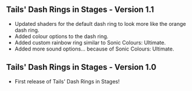 ## Tails' Dash Rings in Stages - Version 1.1
- Updated shaders for the default dash ring to look more like the orange dash ring.
- Added colour options to the dash ring.
- Added custom rainbow ring similar to Sonic Colours: Ultimate.
- Added more sound options... because of Sonic Colours: Ultimate.

## Tails' Dash Rings in Stages - Version 1.0
- First release of Tails' Dash Rings in Stages!
